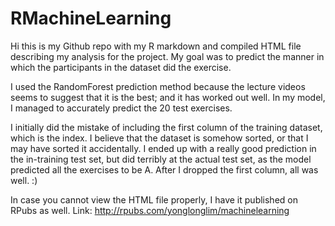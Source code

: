 # RMachineLearning

Hi this is my Github repo with my R markdown and compiled HTML file describing my analysis for the project. 
My goal was to predict the manner in which the participants in the dataset did the exercise.

I used the RandomForest prediction method because the lecture videos seems to suggest that it is the best; and it has worked out well.
In my model, I managed to accurately predict the 20 test exercises.

I initially did the mistake of including the first column of the training dataset, which is the index. 
I believe that the dataset is somehow sorted, or that I may have sorted it accidentally. I ended up with a really good prediction in the in-training test set, but did terribly at the actual test set, as the model predicted all the exercises to be A.
After I dropped the first column, all was well. :)

In case you cannot view the HTML file properly, I have it published on RPubs as well. 
Link: http://rpubs.com/yonglonglim/machinelearning
